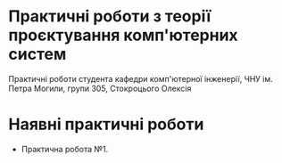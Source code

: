 # Практичні роботи з теорії проєктування комп'ютерних систем
Практичні роботи студента кафедри комп'ютерної інженерії, ЧНУ ім. Петра Могили, групи 305, Стокроцього Олексія
# Наявні практичні роботи
 - Практична робота №1.
